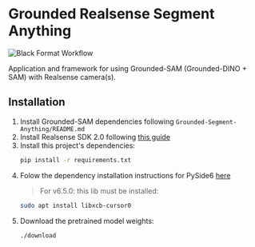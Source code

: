 # Grounded Realsense Segment Anything

![Black Format Workflow](https://github.com/iqr-lab/Grounded-Realsense-SAM/actions/workflows/lint.yml/badge.svg?event=push)

Application and framework for using Grounded-SAM (Grounded-DINO + SAM) with Realsense camera(s).

## Installation
1. Install Grounded-SAM dependencies following `Grounded-Segment-Anything/README.md`
2. Install Realsense SDK 2.0 following [this guide](https://iqr-lab.github.io/computer-vision/intel-realsense.html)
3. Install this project's dependencies:
    ```bash
    pip install -r requirements.txt
    ```
4. Folow the dependency installation instructions for PySide6 [here](https://pypi.org/project/PySide6/)
    > For v6.5.0: this lib must be installed:
    ```bash
    sudo apt install libxcb-cursor0
    ```
5. Download the pretrained model weights:
    ```bash
    ./download
    ```
